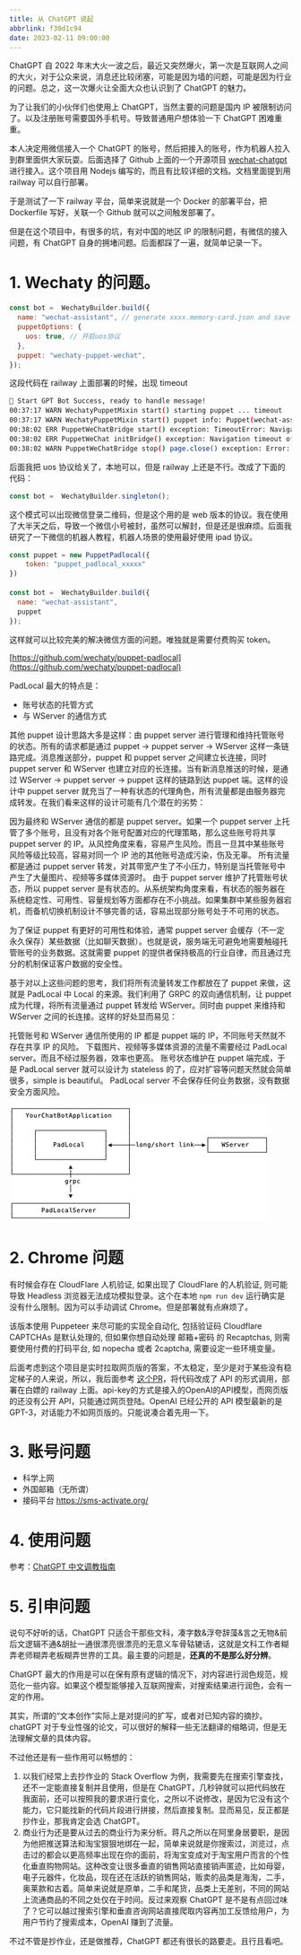 ```yaml
---
title: 从 ChatGPT 说起
abbrlink: f30d1c94
date: 2023-02-11 09:00:00
---
```


ChatGPT 自 2022 年末大火一波之后，最近又突然爆火，第一次是互联网人之间的大火，对于公众来说，消息还比较闭塞，可能是因为墙的问题，可能是因为行业的问题。总之，这一次爆火让全面大众也认识到了 ChatGPT 的魅力。

为了让我们的小伙伴们也使用上 ChatGPT，当然主要的问题是国内 IP 被限制访问了。以及注册账号需要国外手机号。导致普通用户想体验一下 ChatGPT 困难重重。

本人决定用微信接入一个 ChatGPT 的账号，然后把接入的账号，作为机器人拉入到群里面供大家玩耍。后面选择了 Github 上面的一个开源项目 [wechat-chatgpt](https://github.com/fuergaosi233/wechat-chatgpt) 进行接入。这个项目用 Nodejs 编写的，而且有比较详细的文档。文档里面提到用 railway 可以自行部署。

于是测试了一下 railway 平台，简单来说就是一个 Docker 的部署平台，把 Dockerfile 写好，关联一个 Github 就可以之间触发部署了。

但是在这个项目中，有很多的坑，有对中国的地区 IP 的限制问题，有微信的接入问题，有 ChatGPT 自身的拥堵问题。后面都踩了一遍，就简单记录一下。

# 1. Wechaty 的问题。

``` javascript
const bot =  WechatyBuilder.build({
  name: "wechat-assistant", // generate xxxx.memory-card.json and save login data for the next login
  puppetOptions: {
    uos: true, // 开启uos协议
  },
  puppet: "wechaty-puppet-wechat",
});
```
这段代码在 railway 上面部署的时候，出现 timeout
``` bash
🤖️ Start GPT Bot Success, ready to handle message!
00:37:17 WARN WechatyPuppetMixin start() starting puppet ... timeout
00:37:17 WARN WechatyPuppetMixin start() puppet info: Puppet(wechat-assistant)
00:38:02 ERR PuppetWeChatBridge start() exception: TimeoutError: Navigation timeout of 60000 ms exceeded
00:38:02 ERR PuppetWeChat initBridge() exception: Navigation timeout of 60000 ms exceeded
00:38:02 WARN PuppetWeChatBridge stop() page.close() exception: Error: Protocol error: Connection closed. Most likely the page has been closed.
```
后面我把 uos 协议给关了，本地可以，但是 railway 上还是不行。改成了下面的代码：
``` javascript
const bot =  WechatyBuilder.singleton();
```
这个模式可以出现微信登录二维码，但是这个用的是 web 版本的协议。我在使用了大半天之后，导致一个微信小号被封，虽然可以解封，但是还是很麻烦。后面我研究了一下微信的机器人教程，机器人场景的使用最好使用 ipad 协议。
``` javascript
const puppet = new PuppetPadlocal({
    token: "puppet_padlocal_xxxxx"
})

const bot =  WechatyBuilder.build({
  name: "wechat-assistant",
  puppet
});
```
这样就可以比较完美的解决微信方面的问题。唯独就是需要付费购买 token。

[https://github.com/wechaty/puppet-padlocal](https://github.com/wechaty/puppet-padlocal)

PadLocal 最大的特点是：
- 账号状态的托管方式
- 与 WServer 的通信方式


其他 puppet 设计思路大多是这样：由 puppet server 进行管理和维持托管账号的状态。所有的请求都是通过 puppet -> puppet server -> WServer 这样一条链路完成。消息推送部分，puppet 和 puppet server 之间建立长连接，同时 puppet server 和 WServer 也建立对应的长连接。当有新消息推送的时候，是通过 WServer -> puppet server ->  puppet 这样的链路到达 puppet 端。这样的设计中 puppet server 就充当了一种有状态的代理角色，所有流量都是由服务器完成转发。在我们看来这样的设计可能有几个潜在的劣势：

因为最终和 WServer 通信的都是 puppet server。如果一个 puppet server 上托管了多个账号，且没有对各个账号配置对应的代理策略，那么这些账号将共享 puppet server 的 IP。从风控角度来看，容易产生风险。而且一旦其中某些账号风险等级比较高，容易对同一个 IP 池的其他账号造成污染，伤及无辜。
所有流量都是通过 puppet server 转发，对其带宽产生了不小压力，特别是当托管账号中产生了大量图片、视频等多媒体资源时。
由于 puppet server 维护了托管账号状态，所以 puppet server 是有状态的。从系统架构角度来看，有状态的服务器在系统稳定性、可用性、容量规划等方面都存在不小挑战。如果集群中某些服务器宕机，而备机切换机制设计不够完善的话，容易出现部分账号处于不可用的状态。

为了保证 puppet 有更好的可用性和体验，通常 puppet server 会缓存（不一定永久保存）某些数据（比如聊天数据）。也就是说，服务端无可避免地需要触碰托管账号的业务数据。这就需要 puppet 的提供者保持极高的行业自律，而且通过充分的机制保证客户数据的安全性。

基于对以上这些问题的思考，我们将所有流量转发工作都放在了 puppet 来做，这就是 PadLocal 中 Local 的来源。我们利用了 GRPC 的双向通信机制，让 puppet 成为代理，将所有流量通过 puppet 转发给 WServer。同时由 puppet 来维持和 WServer 之间的长连接。这样的好处显而易见：

托管账号和 WServer 通信所使用的 IP 都是 puppet 端的 IP，不同账号天然就不存在共享 IP 的风险。
下载图片、视频等多媒体资源的流量不需要经过 PadLocal server。而且不经过服务器，效率也更高。
账号状态维护在 puppet 端完成，于是 PadLocal server 就可以设计为 stateless 的了，应对扩容等问题天然就会简单很多，simple is beautiful。
PadLocal server 不会保存任何业务数据，没有数据安全方面风险。

![padlocal](/article_photo/padlocal.png)


# 2. Chrome 问题

有时候会存在 CloudFlare 人机验证, 如果出现了 CloudFlare 的人机验证, 则可能导致 Headless 浏览器无法成功模拟登录。这个在本地 `npm run dev` 运行确实是没有什么限制。因为可以手动调试 Chrome。但是部署就有点麻烦了。

该版本使用 Puppeteer 来尽可能的实现全自动化, 包括验证码 Cloudflare CAPTCHAs 是默认处理的, 但如果你想自动处理 邮箱+密码 的 Recaptchas, 则需要使用付费的打码平台, 如 nopecha 或者 2captcha, 需要设定一些环境变量。

后面考虑到这个项目是实时拉取网页版的答案，不太稳定，至少是对于某些没有稳定梯子的人来说，所以，我后面参考 [这个PR](https://github.com/fuergaosi233/wechat-chatgpt/pull/574)，将代码改成了 API 的形式调用，部署在白嫖的 railway 上面。api-key的方式是接入的OpenAI的API模型，而网页版的还没有公开 API，只能通过网页登陆。OpenAI 已经公开的 API 模型最新的是 GPT-3，对话能力不如网页版的。只能说凑合着先用一下。


# 3. 账号问题

- 科学上网
- 外国邮箱（无所谓）
- 接码平台 https://sms-activate.org/

# 4. 使用问题

参考：[ChatGPT 中文调教指南](https://github.com/PlexPt/awesome-chatgpt-prompts-zh)

# 5. 引申问题

说句不好听的话，ChatGPT 只适合干那些文科，凑字数&浮夸辞藻&言之无物&前后文逻辑不通&胡扯一通很漂亮很漂亮的无意义车骨轱辘话，这就是文科工作者糊弄老师糊弄老板糊弄世界的工具。最主要的问题是，<b>还真的不是那么好分辨</b>。

ChatGPT 最大的作用是可以在保有原有逻辑的情况下，对内容进行润色规范，规范化一些内容。如果这个模型能够接入互联网搜索，对搜索结果进行润色，会有一定的作用。

其实，所谓的“文本创作”实际上是对提问的扩写，或者对已知内容的摘抄。chatGPT 对于专业性强的论文，可以很好的解释一些无法翻译的缩略词，但是无法理解文章的具体内容。

不过他还是有一些作用可以畅想的：
1. 以我们经常上去抄作业的 Stack Overflow 为例，我需要先在搜索引擎查找，还不一定能直接复制并且使用，但是在 ChatGPT，几秒钟就可以把代码放在我面前，还可以按照我的要求进行变化，之所以不说修改，是因为它没有这个能力，它只能找新的代码片段进行拼接，然后直接复制。显而易见，反正都是抄作业，那我肯定会选 ChatGPT。
2. 商业行为还是要从过去的商业行为来分析。蒋凡之所以在阿里身居要职，是因为他把推送算法和淘宝狠狠地绑在一起，简单来说就是你搜索过，浏览过，点击过的都会以更高频率出现在你的面前，将淘宝变成对于淘宝用户而言的个性化垂直购物网站。这种改变让很多垂直的销售网站直接销声匿迹，比如母婴，电子元器件，化妆品，现在还在活跃的销售网站，贩卖的品类是海淘，二手，奥莱款和古着。简单来说就是原单，二手和尾货，品类上无差别，不同的网站上流通商品的不同之处仅在于时间。反过来观察 ChatGPT 是不是有点回过味了？它可以越过搜索引擎和垂直咨询网站直接爬取内容再加工反馈给用户，为用户节约了搜索成本，OpenAI 赚到了流量。

不过不管是抄作业，还是做推荐，ChatGPT 都还有很长的路要走。且行且看吧。
